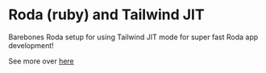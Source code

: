 # Roda (ruby) and Tailwind JIT

Barebones Roda setup for using Tailwind JIT mode for super fast Roda app development!

See more over [here](https://www.kdobson.net/2021/roda-tailwind-jit/)
